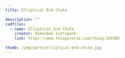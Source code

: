 ```yaml
---
title: Elliptical End Chute

description: ""
cadfiles:
  - name: Elliptical End Chute
    creator: Rokenbok kid*spark
    link: https://www.thingiverse.com/thing:329384

thumb: /img/parts/elliptical-end-chute.jpg
---
```

